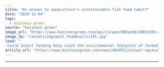 ```yaml
---
title: "An answer to aquaculture's unsustainable fish feed habit?"
date: "2020-12-04"
tags: 
  - business green
source: "business green"
image_url: "https://www.businessgreen.com/api/v1/wps/b00ae66/b8b5e356-4e68-46f1-b55b-60f10fc131b3/3/fishing-net-185x114.jpg"
image_fp: "/assets/img/post_thumbnails/101.jpg"
lead: "
 Could insect farming help slash the environmental footprint of farmed fish? ..."
article_url: "https://www.businessgreen.com/news/4024521/answer-aquaculture-unsustainable-fish-feed-habit"
---
```


---
